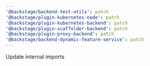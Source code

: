 ```yaml
---
'@backstage/backend-test-utils': patch
'@backstage/plugin-kubernetes-node': patch
'@backstage/plugin-kubernetes-backend': patch
'@backstage/plugin-scaffolder-backend': patch
'@backstage/plugin-proxy-backend': patch
'@backstage/backend-dynamic-feature-service': patch
---
```


Update internal imports
